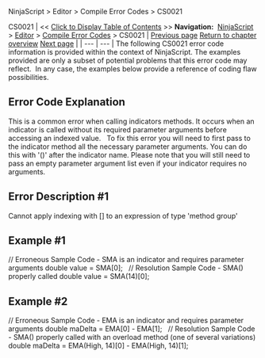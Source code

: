 ﻿
NinjaScript > Editor > Compile Error Codes > CS0021

CS0021
| << [Click to Display Table of Contents](cs0021.md) >> **Navigation:**     [NinjaScript](ninjascript-1.md) > [Editor](editor-1.md) > [Compile Error Codes](compile_error_codes-1.md) > CS0021 | [Previous page](cs0019-1.md) [Return to chapter overview](compile_error_codes-1.md) [Next page](cs0029-1.md) |
| --- | --- |
The following CS0021 error code information is provided within the context of NinjaScript. The examples provided are only a subset of potential problems that this error code may reflect.  In any case, the examples below provide a reference of coding flaw possibilities.
 
## Error Code Explanation
This is a common error when calling indicators methods. It occurs when an indicator is called without its required parameter arguments before accessing an indexed value.
 
To fix this error you will need to first pass to the indicator method all the necessary parameter arguments. You can do this with '()' after the indicator name. Please note that you will still need to pass an empty parameter argument list even if your indicator requires no arguments.
 
## Error Description #1 
Cannot apply indexing with [] to an expression of type 'method group'
 
## Example #1
// Erroneous Sample Code - SMA is an indicator and requires parameter arguments
double value = SMA[0];
 
// Resolution Sample Code - SMA() properly called
double value = SMA(14)[0];
 
## Example #2
// Erroneous Sample Code - EMA is an indicator and requires parameter arguments
double maDelta = EMA[0] - EMA[1];
 
// Resolution Sample Code - SMA() properly called with an overload method (one of several variations)
double maDelta = EMA(High, 14)[0] - EMA(High, 14)[1];
